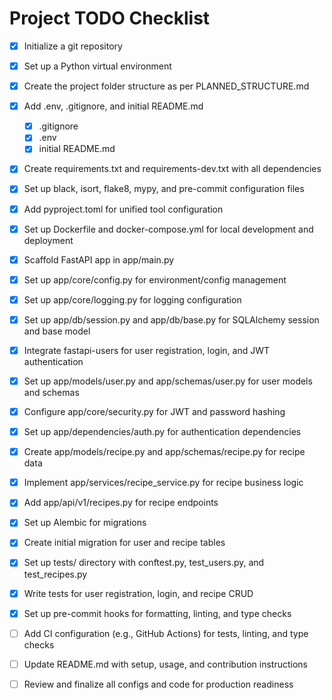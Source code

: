 # Project TODO Checklist

- [x] Initialize a git repository
- [x] Set up a Python virtual environment
- [x] Create the project folder structure as per PLANNED_STRUCTURE.md
- [x] Add .env, .gitignore, and initial README.md
    - [x] .gitignore
    - [x] .env
    - [x] initial README.md

- [x] Create requirements.txt and requirements-dev.txt with all dependencies
- [x] Set up black, isort, flake8, mypy, and pre-commit configuration files
- [x] Add pyproject.toml for unified tool configuration
- [x] Set up Dockerfile and docker-compose.yml for local development and deployment

- [x] Scaffold FastAPI app in app/main.py
- [x] Set up app/core/config.py for environment/config management
- [x] Set up app/core/logging.py for logging configuration
- [x] Set up app/db/session.py and app/db/base.py for SQLAlchemy session and base model

- [x] Integrate fastapi-users for user registration, login, and JWT authentication
- [x] Set up app/models/user.py and app/schemas/user.py for user models and schemas
- [x] Configure app/core/security.py for JWT and password hashing
- [x] Set up app/dependencies/auth.py for authentication dependencies

- [x] Create app/models/recipe.py and app/schemas/recipe.py for recipe data
- [x] Implement app/services/recipe_service.py for recipe business logic
- [x] Add app/api/v1/recipes.py for recipe endpoints

- [x] Set up Alembic for migrations
- [x] Create initial migration for user and recipe tables

- [x] Set up tests/ directory with conftest.py, test_users.py, and test_recipes.py
- [x] Write tests for user registration, login, and recipe CRUD

- [x] Set up pre-commit hooks for formatting, linting, and type checks
- [ ] Add CI configuration (e.g., GitHub Actions) for tests, linting, and type checks

- [ ] Update README.md with setup, usage, and contribution instructions
- [ ] Review and finalize all configs and code for production readiness